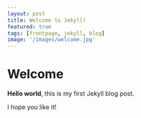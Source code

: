 ```yaml
---
layout: post
title: Welcome to Jekyll!
featured: true
tags: [frontpage, jekyll, blog]
image: '/images/welcome.jpg'
---
```

# Welcome

**Hello world**, this is my first Jekyll blog post.

I hope you like it!
